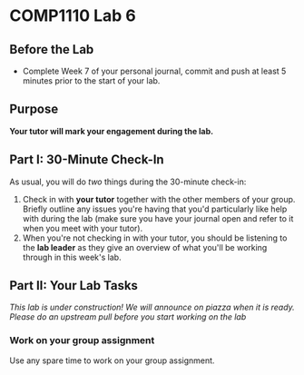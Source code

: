 # COMP1110 Lab 6


## Before the Lab

* Complete Week 7 of your personal journal, commit and push at least 5 minutes prior to the start of your lab.

## Purpose

**Your tutor will mark your engagement during the lab.**

## Part I: 30-Minute Check-In

As usual, you will do _two_ things during the 30-minute check-in:

1.  Check in with **your tutor** together with the other members of your group.    Briefly outline any issues you're having that you'd particularly like help with during the lab (make sure you have your journal open and refer to it when you meet with your tutor).
2.  When you're not checking in with your tutor, you should be listening to the **lab leader** as they give an overview of what you'll be working through in this week's lab.

## Part II:  Your Lab Tasks

*This lab is under construction! We will announce on piazza when it is ready. Please do an upstream pull before you start working on the lab*


### Work on your group assignment

Use any spare time to work on your group assignment.




